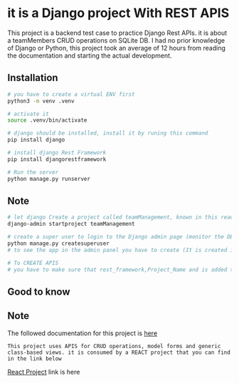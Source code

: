 # it is a Django project With REST APIS
This project is a backend test case to practice Django Rest APIs. it is about a teamMembers CRUD operations on SQLite DB.
I had no prior knowledge of Django or Python, this project took an average of 12 hours from reading the documentation and starting the actual development.

## Installation

```bash
# you have to create a virtual ENV first
python3 -m venv .venv

# activate it 
source .venv/bin/activate

# django should be installed, install it by runing this command
pip install django

# install django Rest Framework
pip install djangorestframework

# Run the server
python manage.py runserver

```

## Note

```bash
# let django Create a project called teamManagement, known in this readme as Project_Name (this project is created in this Code repository)
django-admin startproject teamManagement

# create a super user to login to the Django admin page (monitor the DB)
python manage.py createsuperuser
# to see the app in the admin panel you have to create (It is created in this project) admin.py and restart the server

# To CREATE APIS
# you have to make sure that rest_framework,Project_Name and is added to settings.py into the INSTALLED_APPS

```

## Good to know

## Note
The followed documentation for this project is [here](https://docs.djangoproject.com/en/5.0/)

```
This project uses APIS for CRUD operations, model forms and generic class-based views. it is consumed by a REACT project that you can find in the link below
```
[React Project](https://github.com/chakourix/isw-test-case-react) link is here

